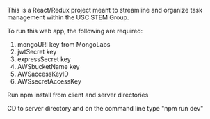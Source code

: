 This is a React/Redux project meant to streamline and organize task management within the USC STEM Group.

To run this web app, the following are required:

1. mongoURI key from MongoLabs
2. jwtSecret key
3. expressSecret key
4. AWSbucketName key
5. AWSaccessKeyID
6. AWSsecretAccessKey

Run npm install from client and server directories

CD to server directory and on the command line type "npm run dev"
